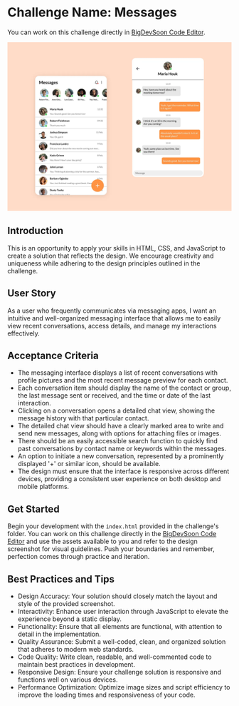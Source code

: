 # Challenge Name: Messages

You can work on this challenge directly in [BigDevSoon Code Editor](https://app.bigdevsoon.me/challenges/messages/browser).

![Messages Design](./design.png)

## Introduction

This is an opportunity to apply your skills in HTML, CSS, and JavaScript to create a solution that reflects the design. We encourage creativity and uniqueness while adhering to the design principles outlined in the challenge.

## User Story

As a user who frequently communicates via messaging apps, I want an intuitive and well-organized messaging interface that allows me to easily view recent conversations, access details, and manage my interactions effectively.

## Acceptance Criteria

- The messaging interface displays a list of recent conversations with profile pictures and the most recent message preview for each contact.
- Each conversation item should display the name of the contact or group, the last message sent or received, and the time or date of the last interaction.
- Clicking on a conversation opens a detailed chat view, showing the message history with that particular contact.
- The detailed chat view should have a clearly marked area to write and send new messages, along with options for attaching files or images.
- There should be an easily accessible search function to quickly find past conversations by contact name or keywords within the messages.
- An option to initiate a new conversation, represented by a prominently displayed '+' or similar icon, should be available.
- The design must ensure that the interface is responsive across different devices, providing a consistent user experience on both desktop and mobile platforms.

## Get Started

Begin your development with the `index.html` provided in the challenge's folder. You can work on this challenge directly in the [BigDevSoon Code Editor](https://app.bigdevsoon.me/challenges/messages/browser) and use the assets available to you and refer to the design screenshot for visual guidelines. Push your boundaries and remember, perfection comes through practice and iteration.

## Best Practices and Tips

- Design Accuracy: Your solution should closely match the layout and style of the provided screenshot.
- Interactivity: Enhance user interaction through JavaScript to elevate the experience beyond a static display.
- Functionality: Ensure that all elements are functional, with attention to detail in the implementation.
- Quality Assurance: Submit a well-coded, clean, and organized solution that adheres to modern web standards.
- Code Quality: Write clean, readable, and well-commented code to maintain best practices in development.
- Responsive Design: Ensure your challenge solution is responsive and functions well on various devices.
- Performance Optimization: Optimize image sizes and script efficiency to improve the loading times and responsiveness of your code.

